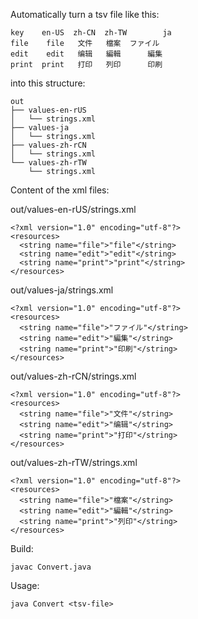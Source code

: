 Automatically turn a tsv file like this:

    key    en-US  zh-CN  zh-TW        ja
    file    file   文件   檔案  ファイル
    edit    edit   编辑   編輯      編集
    print  print   打印   列印      印刷

into this structure:

    out
    ├── values-en-rUS
    │   └── strings.xml
    ├── values-ja
    │   └── strings.xml
    ├── values-zh-rCN
    │   └── strings.xml
    └── values-zh-rTW
        └── strings.xml

Content of the xml files:

out/values-en-rUS/strings.xml

    <?xml version="1.0" encoding="utf-8"?>
    <resources>
      <string name="file">"file"</string>
      <string name="edit">"edit"</string>
      <string name="print">"print"</string>
    </resources>

out/values-ja/strings.xml

    <?xml version="1.0" encoding="utf-8"?>
    <resources>
      <string name="file">"ファイル"</string>
      <string name="edit">"編集"</string>
      <string name="print">"印刷"</string>
    </resources>

out/values-zh-rCN/strings.xml

    <?xml version="1.0" encoding="utf-8"?>
    <resources>
      <string name="file">"文件"</string>
      <string name="edit">"编辑"</string>
      <string name="print">"打印"</string>
    </resources>

out/values-zh-rTW/strings.xml

    <?xml version="1.0" encoding="utf-8"?>
    <resources>
      <string name="file">"檔案"</string>
      <string name="edit">"編輯"</string>
      <string name="print">"列印"</string>
    </resources>

Build:

    javac Convert.java

Usage:

    java Convert <tsv-file>

